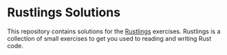 # Rustlings Solutions

This repository contains solutions for the [Rustlings](https://github.com/rust-lang/rustlings) exercises. Rustlings is a collection of small exercises to get you used to reading and writing Rust code.
